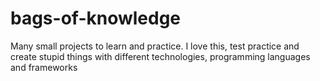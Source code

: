# bags-of-knowledge
Many small projects to learn and practice. I love this, test practice and create stupid things with different technologies, programming languages and frameworks
